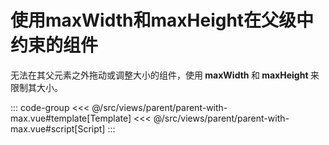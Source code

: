 <parentWithMax/>

# 使用maxWidth和maxHeight在父级中约束的组件

无法在其父元素之外拖动或调整大小的组件，使用<b> maxWidth </b>和<b> maxHeight </b>来限制其大小。

::: code-group
<<< @/src/views/parent/parent-with-max.vue#template[Template]
<<< @/src/views/parent/parent-with-max.vue#script[Script]
:::
